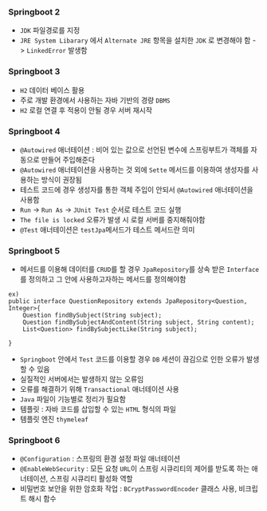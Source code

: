 ### Springboot 2
- `JDK` 파일경로를 지정
- `JRE System Libarary` 에서 `Alternate JRE` 항목을 설치한 `JDK` 로 변경해야 함 -> `LinkedError` 발생함 

### Springboot 3
- `H2` 데이터 베이스 활용
- 주로 개발 환경에서 사용하는 자바 기반의 경량 `DBMS`
- `H2` 로컬 연결 후 적용이 안될 경우 서버 재시작

### Springboot 4
- `@Autowired` 애너테이션 : 비어 있는 값으로 선언된 변수에 스프링부트가 객체를 자동으로 만들어 주입해준다
- `@Autowired` 애너테이션을 사용하는 것 외에 `Sette` 메서드를 이용하여 생성자를 사용하는 방식이 권장됨
- 테스트 코드에 경우 생성자를 통한 객체 주입이 안되서 `@Autowired` 애너테이션을 사용함
- `Run` -> `Run As` -> `JUnit Test` 순서로 테스트 코드 실행
- `The file is locked` 오류가 발생 시 로컬 서버를 중지해줘야함
- `@Test` 애너테이션은 `testJpa`메서드가 테스트 메서드란 의미

### Springboot 5
- 메서드를 이용해 데이터를 `CRUD`를 할 경우 `JpaRepository`를 상속 받은 `Interface`를 정의하고 그 안에 사용하고자하는 메서드를 정의해야함
```
ex)
public interface QuestionRepository extends JpaRepository<Question, Integer>{
	Question findBySubject(String subject);
	Question findBySubjectAndContent(String subject, String content);
	List<Question> findBySubjectLike(String subject);

}
```
- `Springboot` 안에서 `Test` 코드를 이용할 경우 `DB` 세션이 끊김으로 인한 오류가 발생할 수 있음
- 실질적인 서버에서는 발생하지 않는 오류임
- 오류를 해결하기 위해 `Transactional` 애너테이션 사용
- `Java` 파일이 기능별로 정리가 필요함
- 템플릿 : 자바 코드를 삽입할 수 있는 `HTML` 형식의 파일
- 템플릿 엔진 `thymeleaf`

### Springboot 6
- `@Configuration` : 스프링의 환경 설정 파일 애너테이션
- `@EnableWebSecurity` : 모든 요청 `URL`이 스프링 시큐리티의 제어를 받도록 하는 애너테이션, 스프링 시큐리티 활성화 역할
- 비밀번호 보안을 위한 암호화 작업 : `BCryptPasswordEncoder` 클래스 사용, 비크립트 해시 함수